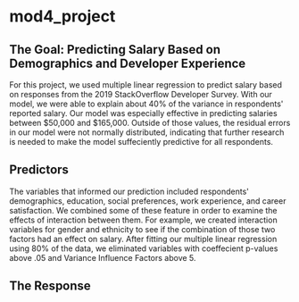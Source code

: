 # mod4_project

## The Goal: Predicting Salary Based on Demographics and Developer Experience

For this project, we used multiple linear regression to predict salary based on responses from the 2019 StackOverflow Developer Survey. With our model, we were able to explain about 40% of the variance in respondents' reported salary. Our model was especially effective in predicting salaries between $50,000 and $165,000. Outside of those values, the residual errors in our model were not normally distributed, indicating that further research is needed to make the model suffeciently predictive for all respondents. 

## Predictors

The variables that informed our prediction included respondents' demographics, education, social preferences, work experience, and career satisfaction. We combined some of these feature in order to examine the effects of interaction between them. For example, we created interaction variables for gender and ethnicity to see if the combination of those two factors had an effect on salary. After fitting our multiple linear regression using 80% of the data, we eliminated variables with coeffecient p-values above .05 and Variance Influence Factors above 5. 

## The Response

